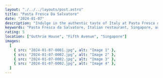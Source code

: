 ```yaml
---
layout: "./../../layouts/post.astro"
title: "Pasta Fresca Da Salvatore"
date: "2024-01-07"
description: "Indulge in the authentic taste of Italy at Pasta Fresca da Salvatore, a renowned Italian restaurant in Singapore. Explore a menu crafted with passion, offering an unforgettable dining experience."
keywords: "Pasta Fresca da Salvatore, Italian restaurant, Singapore, authentic Italian cuisine, pasta, pizza, fine dining, Italian flavors, culinary experience, Singapore dining, Italian dishes, pasta lover's paradise."
rating: 5
location: ["Guthrie House", "Fifth Avenue", "Singapore"]
images:
  [
    { src: "2024-01-07-0001.jpg", alt: "Image 1" },
    { src: "2024-01-07-0002.jpg", alt: "Image 2" },
    { src: "2024-01-07-0002.jpg", alt: "Image 3" },
    { src: "2024-01-07-0002.jpg", alt: "Image 4" },
  ]
---
```

